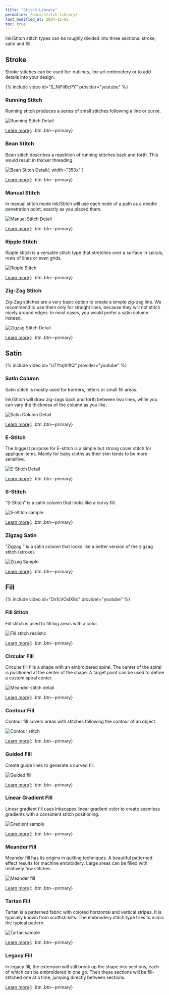 ```yaml
---
title: "Stitch Library"
permalink: /docs/stitch-library/
last_modified_at: 2024-12-02
toc: true
---
```

Ink/Stitch stitch types can be roughly divided into three sections: stroke, satin and fill.

## Stroke
Stroke stitches can be used for: outlines, line art embroidery or to add details into your design.

{% include video id="S_NiFiI6cPY" provider="youtube" %}

### Running Stitch
Running stitch produces a series of small stitches following a line or curve.

![Running Stitch Detail](/assets/images/docs/running-stitch-detail.jpg)

[Learn more](/docs/stitches/running-stitch/){: .btn .btn--primary}

### Bean Stitch
Bean stitch describes a repetition of running stitches back and forth. This would result in thicker threading.

![Bean Stitch Detail](/assets/images/docs/bean-stitch-detail.jpg){: width="350x" }

[Learn more](/docs/stitches/bean-stitch/){: .btn .btn--primary}

### Manual Stitch
In manual stitch mode Ink/Stitch will use each node of a path as a needle penetration point, exactly as you placed them.

![Manual Stitch Detail](/assets/images/docs/manual-stitch-detail.png)

[Learn more](/docs/stitches/manual-stitch/){: .btn .btn--primary}

### Ripple Stitch
Ripple stitch is a versatile stitch type that stretches over a surface in spirals, rows of lines or even grids.

![Ripple Stitch](/assets/images/docs/ripplefly.jpg)

[Learn more](/docs/stitches/ripple-stitch){: .btn .btn--primary}

### Zig-Zag Stitch
Zig-Zag stitches are a very basic option to create a simple zig-zag line. We recommend to use them only for straight lines, because they will not stitch nicely around edges. In most cases, you would prefer a satin column instead.

![Zigzag Stitch Detail](/assets/images/docs/zigzag-stitch-detail.png)

[Learn more](/docs/stitches/zigzag-stitch/){: .btn .btn--primary}


## Satin

{% include video id="U7YtajKlftQ" provider="youtube" %}

### Satin Column

Satin stitch is mostly used for borders, letters or small fill areas.

Ink/Stitch will draw zig-zags back and forth between two lines, while you can vary the thickness of the column as you like.

![Satin Column Detail](/assets/images/docs/satin-column-detail.png)

[Learn more](/docs/stitches/satin-column/){: .btn .btn--primary}

### E-Stitch

The biggest purpose for E-stitch is a simple but strong cover stitch for applique items. Mainly for baby cloths as their skin tends to be more sensitive.

![E-Stitch Detail](/assets/images/docs/e-stitch-detail.jpg)

[Learn more](/docs/stitches/e-stitch/){: .btn .btn--primary}

### S-Stitch

“S-Stitch” is a satin column that looks like a curvy fill.

![S-Stitch sample](/assets/images/docs/s-stitch-detail.png)

[Learn more](/docs/stitches/e-stitch/){: .btn .btn--primary}

### Zigzag Satin

“Zigzag “ is a satin column that looks like a better version of the zigzag stitch (stroke).

![Zizag Sample](/assets/images/docs/en/compare-satin-zigzag.png)

[Learn more](/docs/stitches/zigzag-satin-stitch/){: .btn .btn--primary}


## Fill

{% include video id="Dn1cVOxlX8c" provider="youtube" %}

### Fill Stitch

Fill stitch is used to fill big areas with a color.

![Fill stitch realistic](/assets/images/docs/fill-stitch-realistic.png)

[Learn more](/docs/stitches/fill-stitch/){: .btn .btn--primary}

### Circular Fill

Circular fill fills a shape with an embroidered spiral. The center of the spiral is positioned at the center of the shape. A target point can be used to define a custom spiral center.

![Meander stitch detail](/assets/images/docs/circular-fill-detail.png)

[Learn more](/docs/stitches/circular-fill){: .btn .btn--primary}

### Contour Fill

Contour fill covers areas with stitches following the contour of an object.

![Contour stitch](/assets/images/docs/contour-fill-detail.jpg)

[Learn more](/docs/stitches/contour-fill){: .btn .btn--primary}

### Guided Fill

Create guide lines to generate a curved fill.

![Guided fill](/assets/images/docs/guided-fill-complex.svg)

[Learn more](/docs/stitches/guided-fill){: .btn .btn--primary}

### Linear Gradient Fill

Linear gradient fill uses Inkscapes linear gradient color to create seamless gradients with a consistent stitch positioning.

![Gradient sample](/assets/images/tutorials/make_tartan_font_easier/herbst.jpg)

[Learn more](/docs/stitches/linear-gradient-fill){: .btn .btn--primary}

### Meander Fill

Meander fill has its origins in quilting techniques. A beautiful patterned effect results for machine embroidery. Large areas can be filled with relatively few stitches.

![Meander fill](/assets/images/docs/meander-fill.png)

[Learn more](/docs/stitches/meander-fill){: .btn .btn--primary}

### Tartan Fill

Tartan is a patterned fabric with colored horizontal and vertical stripes. It is typically known from scottish kilts. The embroidery stitch type tries to mimic the typical pattern.

![Tartan sample](/assets/images/galleries/fonts/colorful/bev_tartan.jpg)

[Learn more](/docs/stitches/tartan-fill){: .btn .btn--primary}

### Legacy Fill

In legacy fill, the extension will still break up the shape into sections, each of which can be embroidered in one go. Then these sections will be fill-stitched one at a time, jumping directly between sections.

[Learn more](/docs/stitches/fill-stitch/#legacy-fill){: .btn .btn--primary}
